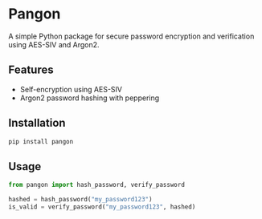 # Pangon

A simple Python package for secure password encryption and verification using AES-SIV and Argon2.

## Features

- Self-encryption using AES-SIV
- Argon2 password hashing with peppering

## Installation

```bash
pip install pangon
```

## Usage

```python
from pangon import hash_password, verify_password

hashed = hash_password("my_password123")
is_valid = verify_password("my_password123", hashed)
```
